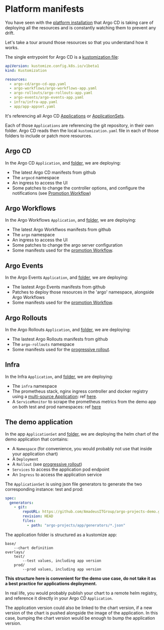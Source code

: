 # Platform manifests

You have seen with the [platform installation](PLATFORM_INSTALLATION.md) that Argo CD is taking care of deploying all the resources and is constantly watching them to prevent any drift.

Let's take a tour around those resources so that you understand how it works.

The single entrypoint for Argo CD is a [kustomization file](https://github.com/AmadeusITGroup/argo-projects-demo/blob/main/argo-projects/kustomization.yaml):

```yaml
apiVersion: kustomize.config.k8s.io/v1beta1
kind: Kustomization

resources:
  - argo-cd/argo-cd-app.yaml
  - argo-workflows/argo-workflows-app.yaml
  - argo-rollouts/argo-rollouts-app.yaml
  - argo-events/argo-events-app.yaml
  - infra/infra-app.yaml
  - app/app-appset.yaml
```

It's referencing all Argo CD [Applications](https://argo-cd.readthedocs.io/en/stable/operator-manual/declarative-setup/#applications) or [ApplicationSets](https://argo-cd.readthedocs.io/en/stable/operator-manual/applicationset/).

Each of those `Applications` are referencing the git repository, in their own folder. Argo CD reads then the local `kustomization.yaml` file in each of those folders to include or patch more resources.

## Argo CD

In the Argo CD `Application`, and [folder](https://github.com/AmadeusITGroup/argo-projects-demo/blob/main/argo-projects/argo-cd/kustomization.yaml), we are deploying:

* The latest Argo CD manifests from github
* The `argocd` namespace
* An ingress to access the UI
* Some patches to change the controller options, and configure the notifications (see [Promotion Workflow](./PROMOTION_WORKFLOW.md))

## Argo Workflows

In the Argo Workflows `Application`, and [folder](https://github.com/AmadeusITGroup/argo-projects-demo/blob/main/argo-projects/argo-workflows/kustomization.yaml), we are deploying:

* The latest Argo Workflwos manifests from github
* The `argo` namespace
* An ingress to access the UI
* Some patches to change the argo server configuration
* Some manifests used for the [promotion Workflow](./PROMOTION_WORKFLOW.md).

## Argo Events

In the Argo Events `Application`, and [folder](https://github.com/AmadeusITGroup/argo-projects-demo/blob/main/argo-projects/argo-events/kustomization.yaml), we are deploying:

* The lastest Argo Events manifests from github
* Patches to deploy those resources in the 'argo' namespace, alongside Argo Workflows
* Some manifests used for the [promotion Workflow](./PROMOTION_WORKFLOW.md).

## Argo Rollouts

In the Argo Rollouts `Application`, and [folder](https://github.com/AmadeusITGroup/argo-projects-demo/blob/main/argo-projects/argo-rollouts/kustomization.yaml), we are deploying:

* The lastest Argo Rollouts manifests from github
* The `argo-rollouts` namespace
* Some manifests used for the [progressive rollout](./PROGRESSIVE_ROLLOUT.md).

## Infra

In the Infra `Application`, and [folder](https://github.com/AmadeusITGroup/argo-projects-demo/blob/main/argo-projects/infra/kustomization.yaml), we are deploying:

* The `infra` namespace
* The prometheus stack, nginx ingress controller and docker registry using a [multi-source Application](https://argo-cd.readthedocs.io/en/stable/user-guide/multiple_sources/): ref [here](https://github.com/AmadeusITGroup/argo-projects-demo/blob/main/argo-projects/infra/infra-app.yaml#L7-L29).
* A `ServiceMonitor` to scrape the prometheus metrics from the demo app on both test and prod namespaces: ref [here](https://github.com/AmadeusITGroup/argo-projects-demo/blob/main/argo-projects/infra/resources/app-service-monitor.yaml)

## The demo application

In the app `ApplicationSet` and [folder](https://github.com/AmadeusITGroup/argo-projects-demo/tree/main/argo-projects/app), we are deploying the helm chart of the demo application that contains:

* A `Namespace` (for convenience, you would probably not use that inside your application chart)
* A `Deployment`
* A `Rollout` (see [progressive rollout](./PROGRESSIVE_ROLLOUT.md))
* `Services` to access the application pod endpoint
* An `Ingress` to access the application service

The `ApplicationSet` is using json file generators to generate the two corresponding instance: test and prod:

```yaml
spec:
  generators:
    - git:
        repoURL: https://github.com/AmadeusITGroup/argo-projects-demo.git
        revision: HEAD
        files:
          - path: "argo-projects/app/generators/*.json"
```

The application folder is structured as a kustomize app:

```
base/
    --chart definition
overlays/
    test/
        --test values, including app version
    prod/
        --prod values, including app version
```

**This structure here is convenient for the demo use case, do not take it as a best practice for applications deployment.**

In real life, you would probably publish your chart to a remote helm registry, and reference it directly in your Argo CD `Application`.

The application version could also be linked to the chart version, if a new version of the chart is pushed alongside the image of the application. In this case, bumping the chart version would be enough to bump the application version.